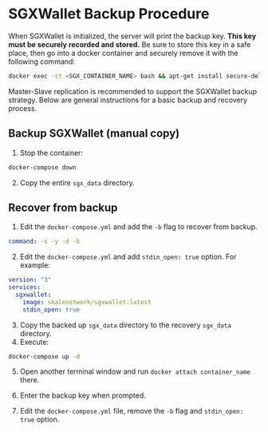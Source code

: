 <!-- SPDX-License-Identifier: (AGPL-3.0-only OR CC-BY-4.0) -->

# SGXWallet Backup Procedure

When SGXWallet is initialized, the server will print the backup key. 
**This key must be securely recorded and stored.**
Be sure to store this key in a safe place, then go into a docker container and securely remove it with the following command:

```bash
docker exec -it <SGX_CONTAINER_NAME> bash && apt-get install secure-delete && srm -vz backup_key.txt
```

Master-Slave replication is recommended to support the SGXWallet backup strategy. Below are general instructions for a basic backup and recovery process.

## Backup SGXWallet (manual copy)

1.  Stop the container:

```bash
docker-compose down
```

2.  Copy the entire `sgx_data` directory.

## Recover from backup

1.  Edit the `docker-compose.yml` and add the `-b` flag to recover from backup.

```yaml
command: -s -y -d -b
```

2.  Edit the `docker-compose.yml` and add `stdin_open: true` option. For example:

```yaml
version: "3"
services:
  sgxwallet:
    image: skalenetwork/sgxwallet:latest
    stdin_open: true
```

3.  Copy the backed up `sgx_data` directory to the recovery `sgx_data` directory.
4.  Execute:

```bash
docker-compose up -d
```

5.  Open another terminal window and run `docker attach container_name` there.

6.  Enter the backup key when prompted.
7.  Edit the `docker-compose.yml` file, remove the `-b` flag and `stdin_open: true` option.
